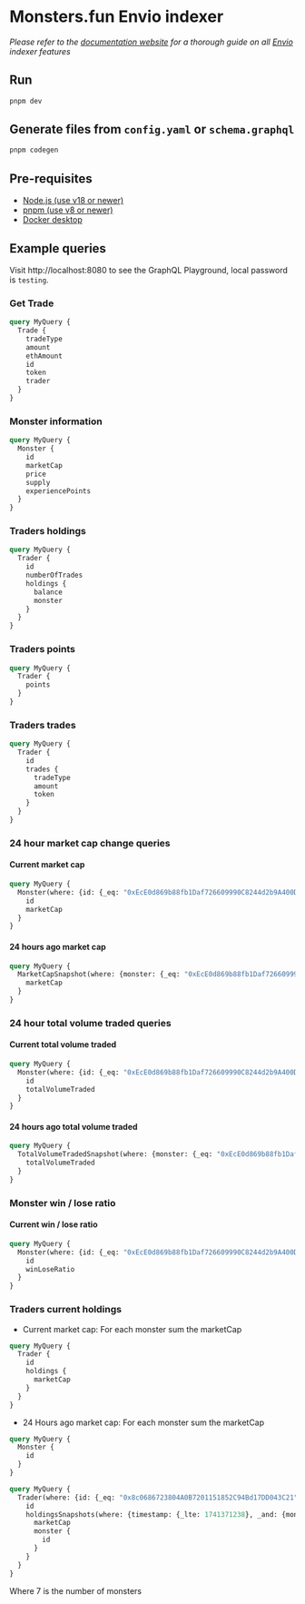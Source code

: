 # Monsters.fun Envio indexer

*Please refer to the [documentation website](https://docs.envio.dev) for a thorough guide on all [Envio](https://envio.dev) indexer features*

## Run

```bash
pnpm dev
```

## Generate files from `config.yaml` or `schema.graphql`

```bash
pnpm codegen
```

## Pre-requisites

- [Node.js (use v18 or newer)](https://nodejs.org/en/download/current)
- [pnpm (use v8 or newer)](https://pnpm.io/installation)
- [Docker desktop](https://www.docker.com/products/docker-desktop/)

## Example queries

Visit http://localhost:8080 to see the GraphQL Playground, local password is `testing`.

### Get Trade

```graphql
query MyQuery {
  Trade {
    tradeType
    amount
    ethAmount
    id
    token
    trader
  }
}
```

### Monster information

```graphql
query MyQuery {
  Monster {
    id
    marketCap
    price
    supply
    experiencePoints
  }
}
```

### Traders holdings

```graphql
query MyQuery {
  Trader {
    id
    numberOfTrades
    holdings {
      balance      
      monster
    }
  }
}
```

### Traders points

```graphql
query MyQuery {
  Trader {    
    points
  }
}
```

### Traders trades

```graphql
query MyQuery {
  Trader {
    id    
    trades {
      tradeType
      amount
      token
    }
  }
}
```

### 24 hour market cap change queries

#### Current market cap
```graphql
query MyQuery {
  Monster(where: {id: {_eq: "0xEcE0d869b88fb1Daf726609990C8244d2b9A400D"}}) {
    id
    marketCap
  }
}

```

#### 24 hours ago market cap
```graphql
query MyQuery {
  MarketCapSnapshot(where: {monster: {_eq: "0xEcE0d869b88fb1Daf726609990C8244d2b9A400D"}, _and: {timestamp: {_lte: "$timestampOf24HoursAgo"}}}, limit: 1, order_by: {timestamp: desc}) {
    marketCap    
  }
}

```

### 24 hour total volume traded queries

#### Current total volume traded
```graphql
query MyQuery {
  Monster(where: {id: {_eq: "0xEcE0d869b88fb1Daf726609990C8244d2b9A400D"}}) {
    id
    totalVolumeTraded
  }
}
```

#### 24 hours ago total volume traded
```graphql
query MyQuery {
  TotalVolumeTradedSnapshot(where: {monster: {_eq: "0xEcE0d869b88fb1Daf726609990C8244d2b9A400D"}, _and: {timestamp: {_lte: "$timestampOf24HoursAgo"}}}, limit: 1, order_by: {timestamp: desc}) {
    totalVolumeTraded    
  }
}
```

### Monster win / lose ratio

#### Current win / lose ratio
```graphql
query MyQuery {
  Monster(where: {id: {_eq: "0xEcE0d869b88fb1Daf726609990C8244d2b9A400D"}}) {
    id
    winLoseRatio
  }
}
```

### Traders current holdings

- Current market cap: For each monster sum the marketCap

```graphql
query MyQuery {
  Trader {
    id
    holdings {
      marketCap
    }
  }
}
```

- 24 Hours ago market cap: For each monster sum the marketCap

```graphql
query MyQuery {
  Monster {
    id
  }
}
```

```graphql
query MyQuery {
  Trader(where: {id: {_eq: "0x8c0686723804A0B7201151852C94Bd17DD043C21"}}) {
    id
    holdingsSnapshots(where: {timestamp: {_lte: 1741371238}, _and: {monster_id: {_eq: "0xEcE0d869b88fb1Daf726609990C8244d2b9A400D"}}}, limit: 1, order_by: {timestamp: desc}) {
      marketCap
      monster {
        id
      }
    }
  }
}

```

Where 7 is the number of monsters